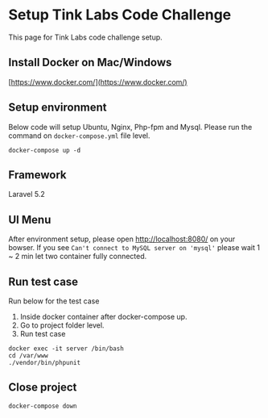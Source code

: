 # Setup Tink Labs Code Challenge

This page for Tink Labs code challenge setup.

## Install Docker on Mac/Windows
[https://www.docker.com/](https://www.docker.com/)

## Setup environment
Below code will setup Ubuntu, Nginx, Php-fpm and Mysql. Please run the command on `docker-compose.yml` file level.
```
docker-compose up -d
```

## Framework
Laravel 5.2

## UI Menu
After environment setup, please open [http://localhost:8080/](http://localhost:8080/) on your bowser. If you see `Can't connect to MySQL server on 'mysql'` please wait 1 ~ 2 min let two container fully connected.

## Run test case
Run below for the test case
1. Inside docker container after docker-compose up.
2. Go to project folder level.
3. Run test case
```
docker exec -it server /bin/bash
cd /var/www
./vendor/bin/phpunit
```

## Close project
```
docker-compose down
```